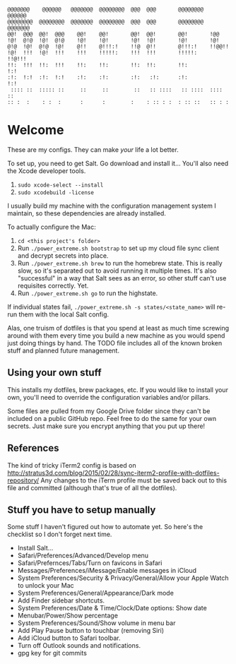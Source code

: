 ```
@@@@@@@    @@@@@@   @@@@@@@  @@@@@@@@  @@@  @@@       @@@@@@@@   @@@@@@   
@@@@@@@@  @@@@@@@@  @@@@@@@  @@@@@@@@  @@@  @@@       @@@@@@@@  @@@@@@@   
@@!  @@@  @@!  @@@    @@!    @@!       @@!  @@!       @@!       !@@       
!@!  @!@  !@!  @!@    !@!    !@!       !@!  !@!       !@!       !@!       
@!@  !@!  @!@  !@!    @!!    @!!!:!    !!@  @!!       @!!!:!    !!@@!!    
!@!  !!!  !@!  !!!    !!!    !!!!!:    !!!  !!!       !!!!!:     !!@!!!   
!!:  !!!  !!:  !!!    !!:    !!:       !!:  !!:       !!:            !:!  
:!:  !:!  :!:  !:!    :!:    :!:       :!:   :!:      :!:           !:!   
 :::: ::  ::::: ::     ::     ::        ::   :: ::::   :: ::::  :::: ::   
:: :  :    : :  :      :      :        :    : :: : :  : :: ::   :: : :    
```                                                                          
# Welcome

These are my configs. They can make *your* life a lot better.

To set up, you need to get Salt. Go download and install it...
You'll also need the Xcode developer tools.
1. `sudo xcode-select --install`
1. `sudo xcodebuild -license`

I usually build my machine with the configuration management system I maintain,
so these dependencies are already installed.

To actually configure the Mac:
1. `cd <this project's folder>`
1. Run `./power_extreme.sh bootstrap` to set up my cloud file sync client and decrypt secrets into place.
1. Run `./power_extreme.sh brew` to run the homebrew state. This is really slow, so it's separated out to avoid running it multiple times. It's also "successful" in a way that Salt sees as an error, so other stuff can't use requisites correctly. Yet. 
1. Run `./power_extreme.sh go` to run the highstate.

If individual states fail, `./power_extreme.sh -s states/<state_name>` will re-run them with the local Salt config.

Alas, one truism of dotfiles is that you spend at least as much time screwing
around with them every time you build a new machine as you would spend just
doing things by hand. The TODO file includes all of the known broken stuff and
planned future management.

## Using your own stuff
This installs my dotfiles, brew packages, etc. If you would like to install
your own, you'll need to override the configuration variables and/or pillars.

Some files are pulled from my Google Drive folder since they can't be included on a
public GitHub repo. Feel free to do the same for your own secrets. Just make
sure you encrypt anything that you put up there!

## References
The kind of tricky iTerm2 config is based on
http://stratus3d.com/blog/2015/02/28/sync-iterm2-profile-with-dotfiles-repository/
Any changes to the iTerm profile must be saved back out to this file and
committed (although that's true of all the dotfiles).

## Stuff you have to setup manually
Some stuff I haven't figured out how to automate yet. So here's the checklist
so I don't forget next time.
- Install Salt...
- Safari/Preferences/Advanced/Develop menu
- Safari/Prefernces/Tabs/Turn on favicons in Safari
- Messages/Preferences/iMessage/Enable messages in iCloud
- System Preferences/Security & Privacy/General/Allow your Apple Watch to
  unlock your Mac
- System Preferences/General/Appearance/Dark mode
- Add Finder sidebar shortcuts.
- System Preferences/Date & Time/Clock/Date options: Show date
- Menubar/Power/Show percentage
- System Preferences/Sound/Show volume in menu bar
- Add Play Pause button to touchbar (removing Siri)
- Add iCloud button to Safari toolbar.
- Turn off Outlook sounds and notifications.
- gpg key for git commits
